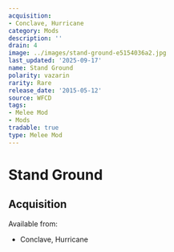 ```yaml
---
acquisition:
- Conclave, Hurricane
category: Mods
description: ''
drain: 4
image: ../images/stand-ground-e5154036a2.jpg
last_updated: '2025-09-17'
name: Stand Ground
polarity: vazarin
rarity: Rare
release_date: '2015-05-12'
source: WFCD
tags:
- Melee Mod
- Mods
tradable: true
type: Melee Mod
---
```


# Stand Ground

## Acquisition

Available from:
- Conclave, Hurricane

